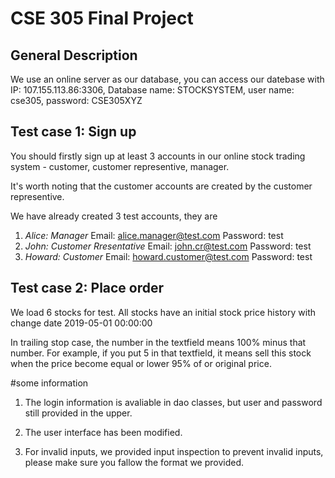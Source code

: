 # CSE 305 Final Project
## General Description
We use an online server as our database, you can access our datebase with IP: 107.155.113.86:3306, Database name: STOCKSYSTEM, user name: cse305, password: CSE305XYZ
## Test case 1: Sign up
You should firstly sign up at least 3 accounts in our online stock trading system - customer, customer representive, manager.

It's worth noting that the customer accounts are created by the customer representive.

We have already created 3 test accounts, they are

1. *Alice: Manager*  Email: alice.manager@test.com Password: test
2. *John: Customer Rresentative*    Email: john.cr@test.com Password: test
3. *Howard: Customer* Email: howard.customer@test.com Password: test

## Test case 2: Place order
We load 6 stocks for test. All stocks have an initial stock price history with change date 2019-05-01 00:00:00

In trailing stop case, the number in the textfield means 100% minus that number. For example, if you put 5 in that textfield, it means sell this stock when the price become equal or lower 95% of or original price.

#some information

1. The login information is avaliable in dao classes, but user and password still provided in the upper.

2. The user interface has been modified.

3. For invalid inputs, we provided input inspection to prevent invalid inputs, please make sure you fallow the format we provided.

